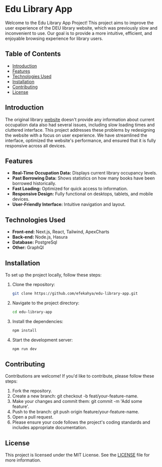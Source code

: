 # Edu Library App

Welcome to the Edu Library App Project! This project aims to improve the user experience of the DEU library website, which was previously slow and inconvenient to use. Our goal is to provide a more intuitive, efficient, and enjoyable browsing experience for library users.

## Table of Contents

- [Introduction](#introduction)
- [Features](#features)
- [Technologies Used](#technologies-used)
- [Installation](#installation)
- [Contributing](#contributing)
- [License](#license)

## Introduction

The original library [website](https://kutuphane.deu.edu.tr/) doesn't provide any information about current occupation data also had several issues, including slow loading times and cluttered interface. This project addresses these problems by redesigning the website with a focus on user experience. We have streamlined the interface, optimized the website's performance, and ensured that it is fully responsive across all devices.

## Features

- **Real-Time Occupation Data:** Displays current library occupancy levels.
- **Past Borrowing Data:** Shows statistics on how many books have been borrowed historically.
- **Fast Loading:** Optimized for quick access to information.
- **Responsive Design:** Fully functional on desktops, tablets, and mobile devices.
- **User-Friendly Interface:** Intuitive navigation and layout.

## Technologies Used

- **Front-end:** Next.js, React, Tailwind, ApexCharts
- **Back-end:** Node.js, Hasura
- **Database:** PostgreSql
- **Other:** GraphQl

## Installation

To set up the project locally, follow these steps:

1. Clone the repository:
 
   ```sh
   git clone https://github.com/efekahya/edu-library-app.git

3. Navigate to the project directory:

   ```sh
   cd edu-library-app

5. Install the dependencies:

   ```sh
   npm install

7. Start the development server:

   ```sh
   npm run dev

## Contributing
Contributions are welcome! If you'd like to contribute, please follow these steps:

1. Fork the repository.
2. Create a new branch: git checkout -b feat/your-feature-name.
3. Make your changes and commit them: git commit -m 'Add some feature'.
4. Push to the branch: git push origin feature/your-feature-name.
5. Open a pull request.
6. Please ensure your code follows the project's coding standards and includes appropriate documentation.

## License
This project is licensed under the MIT License. See the [LICENSE](LICENSE) file for more information.
